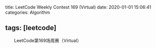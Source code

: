 title: LeetCode Weekly Contest 169 (Virtual)
date: 2020-01-01 15:06:41
categories: Algorithm

tags: [leetcode]
---

　　LeetCode第169场周赛（Virtual）

<!-- more -->